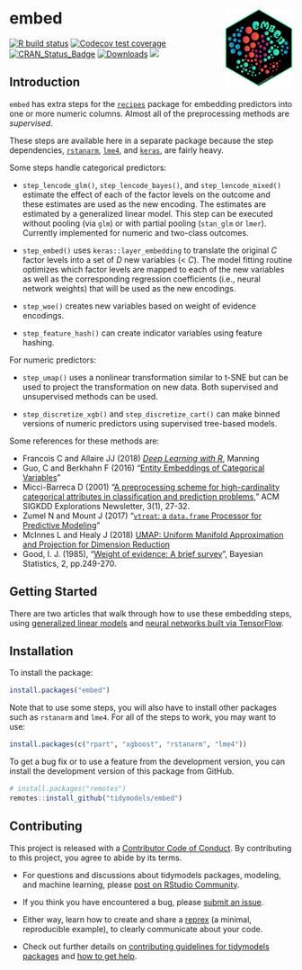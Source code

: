 
# embed <a href='https://embed.tidymodels.org'><img src='man/figures/logo.png' align="right" height="139" /></a>

<!-- badges: start -->

[![R build
status](https://github.com/tidymodels/embed/workflows/R-CMD-check/badge.svg)](https://github.com/tidymodels/embed/actions)
[![Codecov test
coverage](https://codecov.io/gh/tidymodels/embed/branch/master/graph/badge.svg)](https://codecov.io/gh/tidymodels/embed?branch=master)
[![CRAN\_Status\_Badge](https://www.r-pkg.org/badges/version/embed)](https://CRAN.r-project.org/package=embed)
[![Downloads](https://CRANlogs.r-pkg.org/badges/embed)](https://CRAN.r-project.org/package=embed)
![](https://img.shields.io/badge/lifecycle-maturing-blue.svg)
<!-- badges: end -->

## Introduction

`embed` has extra steps for the
[`recipes`](https://recipes.tidymodels.org/) package for embedding
predictors into one or more numeric columns. Almost all of the
preprocessing methods are *supervised*.

These steps are available here in a separate package because the step
dependencies, [`rstanarm`](https://CRAN.r-project.org/package=rstanarm),
[`lme4`](https://CRAN.r-project.org/package=lme4), and
[`keras`](https://CRAN.r-project.org/package=keras), are fairly heavy.

Some steps handle categorical predictors:

-   `step_lencode_glm()`, `step_lencode_bayes()`, and
    `step_lencode_mixed()` estimate the effect of each of the factor
    levels on the outcome and these estimates are used as the new
    encoding. The estimates are estimated by a generalized linear model.
    This step can be executed without pooling (via `glm`) or with
    partial pooling (`stan_glm` or `lmer`). Currently implemented for
    numeric and two-class outcomes.

-   `step_embed()` uses `keras::layer_embedding` to translate the
    original *C* factor levels into a set of *D* new variables (&lt;
    *C*). The model fitting routine optimizes which factor levels are
    mapped to each of the new variables as well as the corresponding
    regression coefficients (i.e., neural network weights) that will be
    used as the new encodings.

-   `step_woe()` creates new variables based on weight of evidence
    encodings.

-   `step_feature_hash()` can create indicator variables using feature
    hashing.

For numeric predictors:

-   `step_umap()` uses a nonlinear transformation similar to t-SNE but
    can be used to project the transformation on new data. Both
    supervised and unsupervised methods can be used.

-   `step_discretize_xgb()` and `step_discretize_cart()` can make binned
    versions of numeric predictors using supervised tree-based models.

Some references for these methods are:

-   Francois C and Allaire JJ (2018) [*Deep Learning with
    R*](https://www.manning.com/books/deep-learning-with-r), Manning
-   Guo, C and Berkhahn F (2016) “[Entity Embeddings of Categorical
    Variables](https://arxiv.org/abs/1604.06737)”
-   Micci-Barreca D (2001) “[A preprocessing scheme for high-cardinality
    categorical attributes in classification and prediction
    problems](https://scholar.google.com/scholar?hl=en&as_sdt=0%2C5&q=A+preprocessing+scheme+for+high-cardinality+categorical+attributes+in+classification+and+prediction+problems&btnG=),”
    ACM SIGKDD Explorations Newsletter, 3(1), 27-32.
-   Zumel N and Mount J (2017) “[`vtreat`: a `data.frame` Processor for
    Predictive Modeling](https://arxiv.org/abs/1611.09477)”
-   McInnes L and Healy J (2018) [UMAP: Uniform Manifold Approximation
    and Projection for Dimension
    Reduction](https://arxiv.org/abs/1802.03426)
-   Good, I. J. (1985), “[Weight of evidence: A brief
    survey](https://scholar.google.com/scholar?hl=en&as_sdt=0%2C5&q=Weight+of+evidence%3A+A+brief+survey&btnG=)”,
    Bayesian Statistics, 2, pp.249-270.

## Getting Started

There are two articles that walk through how to use these embedding
steps, using [generalized linear
models](https://embed.tidymodels.org/articles/Applications/GLM.html) and
[neural networks built via
TensorFlow](https://embed.tidymodels.org/articles/Applications/Tensorflow.html).

## Installation

To install the package:

``` r
install.packages("embed")
```

Note that to use some steps, you will also have to install other
packages such as `rstanarm` and `lme4`. For all of the steps to work,
you may want to use:

``` r
install.packages(c("rpart", "xgboost", "rstanarm", "lme4"))
```

To get a bug fix or to use a feature from the development version, you
can install the development version of this package from GitHub.

``` r
# install.packages("remotes")
remotes::install_github("tidymodels/embed")
```

## Contributing

This project is released with a [Contributor Code of
Conduct](https://contributor-covenant.org/version/2/0/CODE_OF_CONDUCT.html).
By contributing to this project, you agree to abide by its terms.

-   For questions and discussions about tidymodels packages, modeling,
    and machine learning, please [post on RStudio
    Community](https://community.rstudio.com/new-topic?category_id=15&tags=tidymodels,question).

-   If you think you have encountered a bug, please [submit an
    issue](https://github.com/tidymodels/embed/issues).

-   Either way, learn how to create and share a
    [reprex](https://reprex.tidyverse.org/articles/articles/learn-reprex.html)
    (a minimal, reproducible example), to clearly communicate about your
    code.

-   Check out further details on [contributing guidelines for tidymodels
    packages](https://www.tidymodels.org/contribute/) and [how to get
    help](https://www.tidymodels.org/help/).
